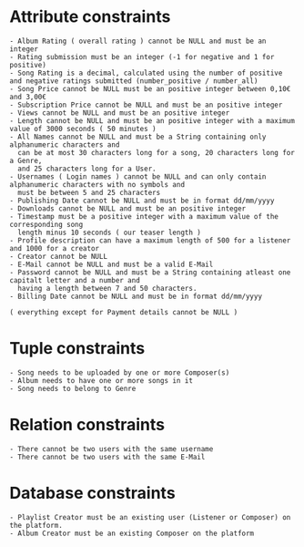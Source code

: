 # Attribute constraints
    - Album Rating ( overall rating ) cannot be NULL and must be an integer
    - Rating submission must be an integer (-1 for negative and 1 for positive)
    - Song Rating is a decimal, calculated using the number of positive and negative ratings submitted (number_positive / number_all)
    - Song Price cannot be NULL must be an positive integer between 0,10€ and 3,00€
    - Subscription Price cannot be NULL and must be an positive integer
    - Views cannot be NULL and must be an positive integer
    - Length cannot be NULL and must be an positive integer with a maximum value of 3000 seconds ( 50 minutes )
    - All Names cannot be NULL and must be a String containing only alphanumeric characters and 
      can be at most 30 characters long for a song, 20 characters long for a Genre,
      and 25 characters long for a User.
    - Usernames ( Login names ) cannot be NULL and can only contain alphanumeric characters with no symbols and 
      must be between 5 and 25 characters
    - Publishing Date cannot be NULL and must be in format dd/mm/yyyy
    - Downloads cannot be NULL and must be an positive integer
    - Timestamp must be a positive integer with a maximum value of the corresponding song 
      length minus 10 seconds ( our teaser length )
    - Profile description can have a maximum length of 500 for a listener and 1000 for a creator
    - Creator cannot be NULL
    - E-Mail cannot be NULL and must be a valid E-Mail
    - Password cannot be NULL and must be a String containing atleast one capitalt letter and a number and 
      having a length between 7 and 50 characters.
    - Billing Date cannot be NULL and must be in format dd/mm/yyyy
    
    ( everything except for Payment details cannot be NULL )
# Tuple constraints
    - Song needs to be uploaded by one or more Composer(s)
    - Album needs to have one or more songs in it
    - Song needs to belong to Genre
# Relation constraints
    - There cannot be two users with the same username
    - There cannot be two users with the same E-Mail
# Database constraints
    - Playlist Creator must be an existing user (Listener or Composer) on the platform.
    - Album Creator must be an existing Composer on the platform
